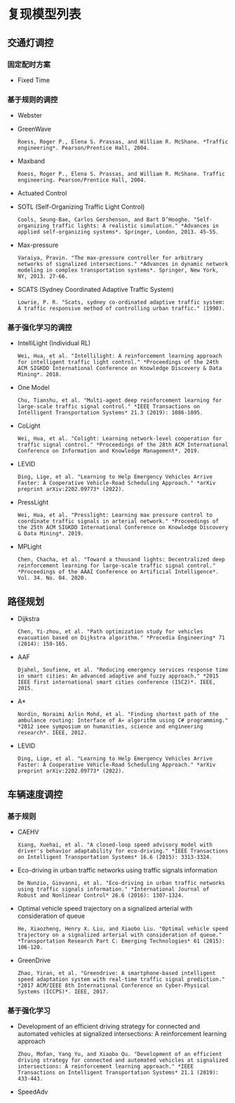 # 复现模型列表

## 交通灯调控

### 固定配时方案

- Fixed Time



### 基于规则的调控

- Webster

- GreenWave

  ```
  Roess, Roger P., Elena S. Prassas, and William R. McShane. *Traffic engineering*. Pearson/Prentice Hall, 2004.
  ```

- Maxband

  ```
  Roess, Roger P., Elena S. Prassas, and William R. McShane. Traffic engineering. Pearson/Prentice Hall, 2004.
  ```

- Actuated Control

- SOTL (Self-Organizing Traffic Light Control)

  ```
  Cools, Seung-Bae, Carlos Gershenson, and Bart D’Hooghe. "Self-organizing traffic lights: A realistic simulation." *Advances in applied self-organizing systems*. Springer, London, 2013. 45-55.
  ```

- Max-pressure

  ```
  Varaiya, Pravin. "The max-pressure controller for arbitrary networks of signalized intersections." *Advances in dynamic network modeling in complex transportation systems*. Springer, New York, NY, 2013. 27-66.
  ```

- SCATS (Sydney Coordinated Adaptive Traffic System)

  ```
  Lowrie, P. R. "Scats, sydney co-ordinated adaptive traffic system: A traffic responsive method of controlling urban traffic." (1990).
  ```



### 基于强化学习的调控

- IntelliLight (Individual RL)

  ```
  Wei, Hua, et al. "Intellilight: A reinforcement learning approach for intelligent traffic light control." *Proceedings of the 24th ACM SIGKDD International Conference on Knowledge Discovery & Data Mining*. 2018.
  ```

- One Model

  ```
  Chu, Tianshu, et al. "Multi-agent deep reinforcement learning for large-scale traffic signal control." *IEEE Transactions on Intelligent Transportation Systems* 21.3 (2019): 1086-1095.
  ```

- CoLight

  ```
  Wei, Hua, et al. "Colight: Learning network-level cooperation for traffic signal control." *Proceedings of the 28th ACM International Conference on Information and Knowledge Management*. 2019.
  ```

- LEVID

  ```
  Ding, Lige, et al. "Learning to Help Emergency Vehicles Arrive Faster: A Cooperative Vehicle-Road Scheduling Approach." *arXiv preprint arXiv:2202.09773* (2022).
  ```

- PressLight

  ```
  Wei, Hua, et al. "Presslight: Learning max pressure control to coordinate traffic signals in arterial network." *Proceedings of the 25th ACM SIGKDD International Conference on Knowledge Discovery & Data Mining*. 2019.
  ```

- MPLight

  ```
  Chen, Chacha, et al. "Toward a thousand lights: Decentralized deep reinforcement learning for large-scale traffic signal control." *Proceedings of the AAAI Conference on Artificial Intelligence*. Vol. 34. No. 04. 2020.
  ```





## 路径规划

- Dijkstra

  ```
  Chen, Yi-zhou, et al. "Path optimization study for vehicles evacuation based on Dijkstra algorithm." *Procedia Engineering* 71 (2014): 159-165.
  ```

- AAF

  ```
  Djahel, Soufiene, et al. "Reducing emergency services response time in smart cities: An advanced adaptive and fuzzy approach." *2015 IEEE first international smart cities conference (ISC2)*. IEEE, 2015.
  ```

- A*

  ```
  Nordin, Noraimi Azlin Mohd, et al. "Finding shortest path of the ambulance routing: Interface of A∗ algorithm using C# programming." *2012 ieee symposium on humanities, science and engineering research*. IEEE, 2012.
  ```

- LEVID

  ```
  Ding, Lige, et al. "Learning to Help Emergency Vehicles Arrive Faster: A Cooperative Vehicle-Road Scheduling Approach." *arXiv preprint arXiv:2202.09773* (2022).
  ```





## 车辆速度调控

### 基于规则

- CAEHV

  ```
  Xiang, Xuehai, et al. "A closed-loop speed advisory model with driver's behavior adaptability for eco-driving." *IEEE Transactions on Intelligent Transportation Systems* 16.6 (2015): 3313-3324.
  ```

- Eco-driving in urban traffic networks using traffic signals information

  ```
  De Nunzio, Giovanni, et al. "Eco‐driving in urban traffic networks using traffic signals information." *International Journal of Robust and Nonlinear Control* 26.6 (2016): 1307-1324.
  ```

- Optimal vehicle speed trajectory on a signalized arterial with consideration of queue

  ```
  He, Xiaozheng, Henry X. Liu, and Xiaobo Liu. "Optimal vehicle speed trajectory on a signalized arterial with consideration of queue." *Transportation Research Part C: Emerging Technologies* 61 (2015): 106-120.
  ```

- GreenDrive

  ```
  Zhao, Yiran, et al. "Greendrive: A smartphone-based intelligent speed adaptation system with real-time traffic signal prediction." *2017 ACM/IEEE 8th International Conference on Cyber-Physical Systems (ICCPS)*. IEEE, 2017.
  ```



### 基于强化学习

- Development of an efficient driving strategy for connected and automated vehicles at signalized intersections: A reinforcement learning approach

  ```
  Zhou, Mofan, Yang Yu, and Xiaobo Qu. "Development of an efficient driving strategy for connected and automated vehicles at signalized intersections: A reinforcement learning approach." *IEEE Transactions on Intelligent Transportation Systems* 21.1 (2019): 433-443.
  ```

- SpeedAdv

